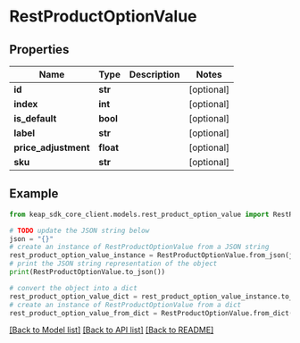 # RestProductOptionValue


## Properties

Name | Type | Description | Notes
------------ | ------------- | ------------- | -------------
**id** | **str** |  | [optional] 
**index** | **int** |  | [optional] 
**is_default** | **bool** |  | [optional] 
**label** | **str** |  | [optional] 
**price_adjustment** | **float** |  | [optional] 
**sku** | **str** |  | [optional] 

## Example

```python
from keap_sdk_core_client.models.rest_product_option_value import RestProductOptionValue

# TODO update the JSON string below
json = "{}"
# create an instance of RestProductOptionValue from a JSON string
rest_product_option_value_instance = RestProductOptionValue.from_json(json)
# print the JSON string representation of the object
print(RestProductOptionValue.to_json())

# convert the object into a dict
rest_product_option_value_dict = rest_product_option_value_instance.to_dict()
# create an instance of RestProductOptionValue from a dict
rest_product_option_value_from_dict = RestProductOptionValue.from_dict(rest_product_option_value_dict)
```
[[Back to Model list]](../README.md#documentation-for-models) [[Back to API list]](../README.md#documentation-for-api-endpoints) [[Back to README]](../README.md)



